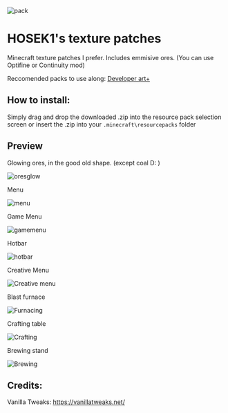 ![pack](https://user-images.githubusercontent.com/100392072/174671610-70829000-f68a-4441-b8eb-f496c328545b.png)

# HOSEK1's texture patches
Minecraft texture patches I prefer.
Includes emmisive ores. (You can use Optifine or Continuity mod)

Reccomended packs to use along: 
[Developer art+](https://www.planetminecraft.com/texture-pack/developer-art-plus/)
## How to install:
Simply drag and drop the downloaded .zip into the resource pack selection screen or insert the .zip into your `.minecraft\resourcepacks` folder

## Preview

Glowing ores, in the good old shape. (except coal D: )

![oresglow](https://user-images.githubusercontent.com/100392072/174668736-11e92bda-bd14-4b95-8200-8ead3bbb9310.png)

Menu

![menu](https://user-images.githubusercontent.com/100392072/174671094-646b8c15-4b2e-406b-bc2f-7af774ade239.png)

Game Menu

![gamemenu](https://user-images.githubusercontent.com/100392072/174671111-a77ec506-f803-49d8-a235-6b689869f95e.png)

Hotbar

![hotbar](https://user-images.githubusercontent.com/100392072/174671134-184de40a-8d9f-4e02-9811-25069e51f900.png)

Creative Menu

![Creative menu](https://user-images.githubusercontent.com/100392072/174671152-1d48d029-3cc2-4fdb-9425-30b88d854d98.png)

Blast furnace

![Furnacing](https://user-images.githubusercontent.com/100392072/174671156-9b6ba05d-60b6-4de0-b724-a550ae71ff99.png)

Crafting table

![Crafting](https://user-images.githubusercontent.com/100392072/174671314-1ea4c04f-b3c1-4c65-93da-49a9e1924b2b.png)

Brewing stand

![Brewing](https://user-images.githubusercontent.com/100392072/174671170-b31ad160-dd74-46ea-b9cd-6baa05cc09d1.png)



## Credits:
Vanilla Tweaks: https://vanillatweaks.net/
